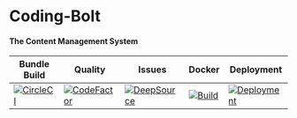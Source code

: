 # Coding-Bolt

#### The Content Management System

| Bundle Build                                                                                                                                                                                  | Quality                                                                                                                                                                  | Issues                                                                                                                                                                                                  | Docker                                                                                                                                                              | Deployment                                                                                                                                                                    |
| --------------------------------------------------------------------------------------------------------------------------------------------------------------------------------------------- | ------------------------------------------------------------------------------------------------------------------------------------------------------------------------ | ------------------------------------------------------------------------------------------------------------------------------------------------------------------------------------------------------- | ------------------------------------------------------------------------------------------------------------------------------------------------------------------- | ----------------------------------------------------------------------------------------------------------------------------------------------------------------------------- |
| [![CircleCI](https://circleci.com/gh/dukesx/Coding-Bolt/tree/main.svg?style=svg&circle-token=951545bcaf640de98413d994b6e815bc10f8e8d2)](https://circleci.com/gh/dukesx/Coding-Bolt/tree/main) | [![CodeFactor](https://www.codefactor.io/repository/github/dukesx/coding-bolt/badge/main)](https://www.codefactor.io/repository/github/dukesx/coding-bolt/overview/main) | [![DeepSource](https://deepsource.io/gh/dukesx/Coding-Bolt.svg/?label=active+issues&show_trend=true&token=A7yx_VmPNCiI5BbsJ9_lXqOa)](https://deepsource.io/gh/dukesx/Coding-Bolt/?ref=repository-badge) | [![Build](https://github.com/dukesx/Coding-Bolt/actions/workflows/main.yml/badge.svg?branch=dev)](https://github.com/dukesx/Coding-Bolt/actions/workflows/main.yml) | [![Deployment](https://github.com/dukesx/Coding-Bolt/actions/workflows/deploy.yml/badge.svg?branch=main)](https://github.com/dukesx/Coding-Bolt/actions/workflows/deploy.yml) |
